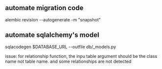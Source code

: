 ## automate migration code

alembic revision --autogenerate -m "snapshot"

## automate sqlalchemy's model

sqlacodegen $DATABASE_URL --outfile db/\_models.py

issue: for relationship function, the inpu table argument should be the class name not table name. and some relationships are not detected

